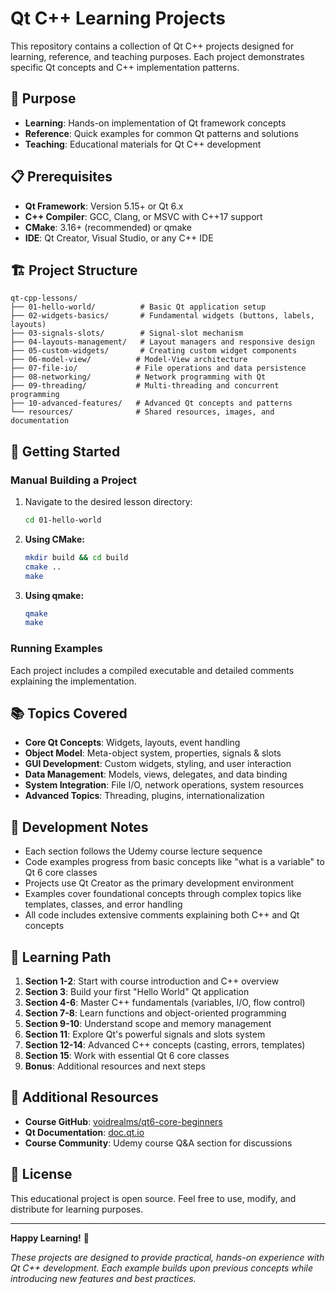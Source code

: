 # Qt C++ Learning Projects

This repository contains a collection of Qt C++ projects designed for learning, reference, and teaching purposes. Each project demonstrates specific Qt concepts and C++ implementation patterns.

## 🎯 Purpose

- **Learning**: Hands-on implementation of Qt framework concepts
- **Reference**: Quick examples for common Qt patterns and solutions
- **Teaching**: Educational materials for Qt C++ development

## 📋 Prerequisites

- **Qt Framework**: Version 5.15+ or Qt 6.x
- **C++ Compiler**: GCC, Clang, or MSVC with C++17 support
- **CMake**: 3.16+ (recommended) or qmake
- **IDE**: Qt Creator, Visual Studio, or any C++ IDE

## 🏗️ Project Structure

```
qt-cpp-lessons/
├── 01-hello-world/          # Basic Qt application setup
├── 02-widgets-basics/       # Fundamental widgets (buttons, labels, layouts)
├── 03-signals-slots/        # Signal-slot mechanism
├── 04-layouts-management/   # Layout managers and responsive design
├── 05-custom-widgets/       # Creating custom widget components
├── 06-model-view/          # Model-View architecture
├── 07-file-io/             # File operations and data persistence
├── 08-networking/          # Network programming with Qt
├── 09-threading/           # Multi-threading and concurrent programming
├── 10-advanced-features/   # Advanced Qt concepts and patterns
└── resources/              # Shared resources, images, and documentation
```

## 🚀 Getting Started

### Manual Building a Project

1. Navigate to the desired lesson directory:
   ```bash
   cd 01-hello-world
   ```

2. **Using CMake:**
   ```bash
   mkdir build && cd build
   cmake ..
   make
   ```

3. **Using qmake:**
   ```bash
   qmake
   make
   ```

### Running Examples

Each project includes a compiled executable and detailed comments explaining the implementation.

## 📚 Topics Covered

- **Core Qt Concepts**: Widgets, layouts, event handling
- **Object Model**: Meta-object system, properties, signals & slots
- **GUI Development**: Custom widgets, styling, and user interaction
- **Data Management**: Models, views, delegates, and data binding
- **System Integration**: File I/O, network operations, system resources
- **Advanced Topics**: Threading, plugins, internationalization

## 🔧 Development Notes

- Each section follows the Udemy course lecture sequence
- Code examples progress from basic concepts like "what is a variable" to Qt 6 core classes
- Projects use Qt Creator as the primary development environment
- Examples cover foundational concepts through complex topics like templates, classes, and error handling
- All code includes extensive comments explaining both C++ and Qt concepts

## 📖 Learning Path

1. **Section 1-2**: Start with course introduction and C++ overview
2. **Section 3**: Build your first "Hello World" Qt application  
3. **Section 4-6**: Master C++ fundamentals (variables, I/O, flow control)
4. **Section 7-8**: Learn functions and object-oriented programming
5. **Section 9-10**: Understand scope and memory management
6. **Section 11**: Explore Qt's powerful signals and slots system
7. **Section 12-14**: Advanced C++ concepts (casting, errors, templates)
8. **Section 15**: Work with essential Qt 6 core classes
9. **Bonus**: Additional resources and next steps

## 📝 Additional Resources

- **Course GitHub**: [voidrealms/qt6-core-beginners](https://github.com/voidrealms/qt6-core-beginners)
- **Qt Documentation**: [doc.qt.io](https://doc.qt.io/)
- **Course Community**: Udemy course Q&A section for discussions

## 📄 License

This educational project is open source. Feel free to use, modify, and distribute for learning purposes.

---

**Happy Learning!** 🚀

*These projects are designed to provide practical, hands-on experience with Qt C++ development. Each example builds upon previous concepts while introducing new features and best practices.*